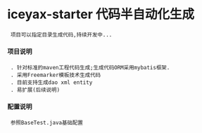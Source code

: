 # iceyax-starter 代码半自动化生成
     项目可以指定目录生成代码,持续开发中...
#### 项目说明
     . 针对标准的maven工程代码生成;生成代码ORM采用mybatis框架.
     . 采用Freemarker模板技术生成代码
     . 目前支持生成dao xml entity
     . 易扩展(后续说明)
#### 配置说明
     参照BaseTest.java基础配置












